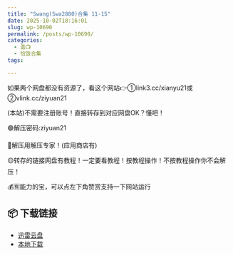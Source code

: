 ```yaml
---
title: "Swang(Swa2880)合集 11-15"
date: 2025-10-02T18:16:01
slug: wp-10690
permalink: /posts/wp-10690/
categories:
  - 盖📺
  - 恰饭合集
tags:

---
```


如果两个网盘都没有资源了，看这个网站👉①link3.cc/xianyu21或②vlink.cc/ziyuan21

(本站)不需要注册账号！直接转存到对应网盘OK？懂吧！

🟢解压密码:ziyuan21

🔵解压用解压专家！(应用商店有)

🟡转存的链接网盘有教程！一定要看教程！按教程操作！不按教程操作你不会解压！

💰🈶能力的宝，可以点左下角赞赏支持一下网站运行

## 📦 下载链接
- [迅雷云盘](https://blziyuan21.com/pay-download/10690?key=37929ec80f&down_id=0)
- [本地下载](https://blziyuan21.com/pay-download/10690?key=37929ec80f&down_id=1)

